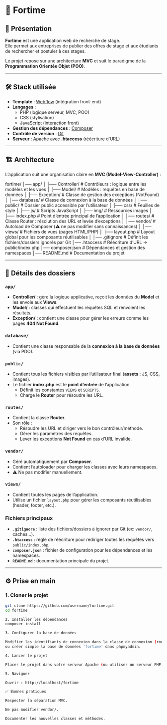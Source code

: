 # 📘 Fortime

## 🚀 Présentation
**Fortime** est une application web de recherche de stage.  
Elle permet aux entreprises de publier des offres de stage et aux étudiants de rechercher et postuler à ces stages.  

Le projet repose sur une architecture **MVC** et suit le paradigme de la **Programmation Orientée Objet (POO)**.  

---

## 🛠️ Stack utilisée
- **Template** : [Webflow](https://webflow.com/) (intégration front-end)  
- **Langages** :  
  - PHP (logique serveur, MVC, POO)  
  - CSS (stylisation)  
  - JavaScript (interaction front)  
- **Gestion des dépendances** : [Composer](https://getcomposer.org/)  
- **Contrôle de version** : [Git](https://git-scm.com/)  
- **Serveur** : Apache avec **.htaccess** (réécriture d’URL)  

---

## 🏗️ Architecture
L’application suit une organisation claire en **MVC (Model-View-Controller)** :  

fortime/
│── app/
│ ├── Controller/ # Contrôleurs : logique entre les modèles et les vues
│ ├── Model/ # Modèles : requêtes en base de données
│ ├── Exception/ # Classe de gestion des exceptions (NotFound)
│
│── database/ # Classe de connexion à la base de données
│
│── public/ # Dossier public accessible par l’utilisateur
│ ├── css/ # Feuilles de style
│ ├── js/ # Scripts JavaScript
│ ├── img/ # Ressources images
│ ├── index.php # Point d’entrée principal de l’application
│
│── routes/ # Classe Router : résolution des URL et levée d’exceptions
│
│── vendor/ # Autoload de Composer (⚠️ ne pas modifier sans connaissances)
│
│── views/ # Fichiers de vues (pages HTML/PHP)
│ ├── layout.php # Layout global pour les composants réutilisables
│
│── .gitignore # Définit les fichiers/dossiers ignorés par Git
│── .htaccess # Réécriture d’URL → public/index.php
│── composer.json # Dépendances et gestion des namespaces
│── README.md # Documentation du projet


---

## 📂 Détails des dossiers
### `app/`
- **Controller/** : gère la logique applicative, reçoit les données du **Model** et les envoie aux **Views**.  
- **Model/** : classes qui effectuent les requêtes SQL et renvoient les résultats.  
- **Exception/** : contient une classe pour gérer les erreurs comme les pages **404 Not Found**.  

### `database/`
- Contient une classe responsable de la **connexion à la base de données** (via PDO).  

### `public/`
- Contient tous les fichiers visibles par l’utilisateur final (**assets** : JS, CSS, images).  
- Le fichier **index.php** est le **point d’entrée** de l’application.  
  - Définit les constantes `VIEWS` et `SCRIPTS`.  
  - Charge le **Router** pour résoudre les URL.  

### `routes/`
- Contient la classe **Router**.  
- Son rôle :  
  - Résoudre les URL et diriger vers le bon contrôleur/méthode.  
  - Gérer les paramètres des requêtes.  
  - Lever les exceptions **Not Found** en cas d’URL invalide.  

### `vendor/`
- Géré automatiquement par **Composer**.  
- Contient l’autoloader pour charger les classes avec leurs namespaces.  
- ⚠️ Ne pas modifier manuellement.  

### `views/`
- Contient toutes les pages de l’application.  
- Utilise un fichier `layout.php` pour gérer les composants réutilisables (header, footer, etc.).  

### Fichiers principaux
- **`.gitignore`** : liste des fichiers/dossiers à ignorer par Git (ex: `vendor/`, caches…).  
- **`.htaccess`** : règle de réécriture pour rediriger toutes les requêtes vers `public/index.php`.  
- **`composer.json`** : fichier de configuration pour les dépendances et les namespaces.  
- **`README.md`** : documentation principale du projet.  

---

## ⚙️ Prise en main
### 1. Cloner le projet
```bash
git clone https://github.com/username/fortime.git
cd fortime

2. Installer les dépendances
composer install

3. Configurer la base de données

Modifier les identifiants de connexion dans la classe de connexion (routes/Route).
ou créer simple la base de données 'fortime' dans phpmyadmin.

4. Lancer le projet

Placer le projet dans votre serveur Apache (ou utiliser un serveur PHP local) :

5. Naviguer

Ouvrir : http://localhost/fortime

✅ Bonnes pratiques

Respecter la séparation MVC.

Ne pas modifier vendor/.

Documenter les nouvelles classes et méthodes.